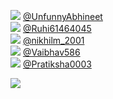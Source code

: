 
 ![](http://pbs.twimg.com/profile_images/1378920724526555140/39dLee02_normal.jpg) [@UnfunnyAbhineet](https://twitter.com/UnfunnyAbhineet)<br>![](http://pbs.twimg.com/profile_images/1382649422106873856/lE4dQhES_normal.jpg) [@Ruhi61464045](https://twitter.com/Ruhi61464045)<br>![](http://pbs.twimg.com/profile_images/1379484487759790083/p2KhMn2Q_normal.jpg) [@nikhilm_2001](https://twitter.com/nikhilm_2001)<br>![](http://pbs.twimg.com/profile_images/1379199279827349508/ZE7rPKW5_normal.jpg) [@Vaibhav586](https://twitter.com/Vaibhav586)<br>![](http://abs.twimg.com/sticky/default_profile_images/default_profile_normal.png) [@Pratiksha0003](https://twitter.com/Pratiksha0003)<br> 

![](https://visitor-badge.laobi.icu/badge?page_id=ponder)
